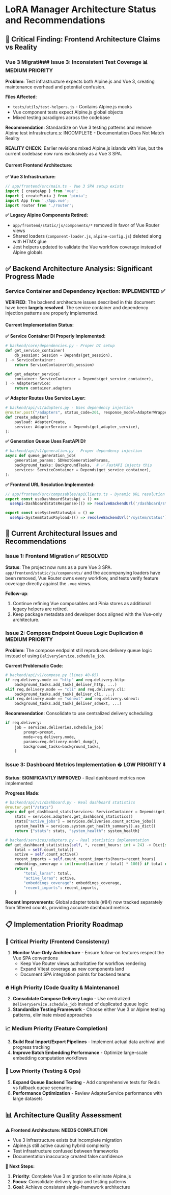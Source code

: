 # LoRA Manager Architecture Status and Recommendations

## 🚨 Critical Finding: Frontend Architecture Claims vs Reality

### Vue 3 Migrati### Issue 3: Inconsistent Test Coverage 📊 **MEDIUM PRIORITY**

**Problem**: Test infrastructure expects both Alpine.js and Vue 3, creating maintenance overhead and potential confusion.

**Files Affected**:
- `tests/utils/test-helpers.js` - Contains Alpine.js mocks
- Vue component tests expect Alpine.js global objects
- Mixed testing paradigms across the codebase

**Recommendation**: Standardize on Vue 3 testing patterns and remove Alpine test infrastructure.s: INCOMPLETE - Documentation Does Not Match Reality

**REALITY CHECK**: Earlier revisions mixed Alpine.js islands with Vue, but the current codebase now runs exclusively as a Vue 3 SPA.

#### **Current Frontend Architecture:**

**✅ Vue 3 Infrastructure:**
```typescript
// app/frontend/src/main.ts - Vue 3 SPA setup exists
import { createApp } from 'vue';
import { createPinia } from 'pinia';
import App from './App.vue';
import router from './router';
```

**✅ Legacy Alpine Components Retired:**
- `app/frontend/static/js/components/*` removed in favor of Vue Router views
- Shared loaders (`component-loader.js`, `alpine-config.js`) deleted along with HTMX glue
- Jest helpers updated to validate the Vue workflow coverage instead of Alpine globals

## ✅ Backend Architecture Analysis: Significant Progress Made

### Service Container and Dependency Injection: IMPLEMENTED ✅

**VERIFIED**: The backend architecture issues described in this document have been **largely resolved**. The service container and dependency injection patterns are properly implemented.

#### **Current Implementation Status:**

**✅ Service Container DI Properly Implemented:**
```python
# backend/core/dependencies.py - Proper DI setup
def get_service_container(
    db_session: Session = Depends(get_session),
) -> ServiceContainer:
    return ServiceContainer(db_session)

def get_adapter_service(
    container: ServiceContainer = Depends(get_service_container),
) -> AdapterService:
    return container.adapters
```

**✅ Adapter Routes Use Service Layer:**
```python
# backend/api/v1/adapters.py - Uses dependency injection
@router.post("/adapters", status_code=201, response_model=AdapterWrapper)
def create_adapter(
    payload: AdapterCreate,
    service: AdapterService = Depends(get_adapter_service),
):
```

**✅ Generation Queue Uses FastAPI DI:**
```python
# backend/api/v1/generation.py - Proper dependency injection
async def queue_generation_job(
    generation_params: SDNextGenerationParams,
    background_tasks: BackgroundTasks,  # ✅ FastAPI injects this
    services: ServiceContainer = Depends(get_service_container),
):
```

**✅ Frontend URL Resolution Implemented:**
```typescript
// app/frontend/src/composables/apiClients.ts - Dynamic URL resolution
export const useDashboardStatsApi = () =>
  useApi<DashboardStatsResponse>(() => resolveBackendUrl('/dashboard/stats'));

export const useSystemStatusApi = () =>
  useApi<SystemStatusPayload>(() => resolveBackendUrl('/system/status'));
```


## 🎯 Current Architectural Issues and Recommendations

### Issue 1: Frontend Migration ✅ **RESOLVED**

**Status**: The project now runs as a pure Vue 3 SPA. `app/frontend/static/js/components/` and the accompanying loaders have been removed, Vue Router owns every workflow, and tests verify feature coverage directly against the `.vue` views.

**Follow-up**:
1. Continue refining Vue composables and Pinia stores as additional legacy helpers are retired.
2. Keep package metadata and developer docs aligned with the Vue-only architecture.

### Issue 2: Compose Endpoint Queue Logic Duplication 🔥 **MEDIUM PRIORITY**

**Problem**: The compose endpoint still reproduces delivery queue logic instead of using `DeliveryService.schedule_job`.

**Current Problematic Code**:
```python
# backend/api/v1/compose.py (lines 40-65)
if req.delivery.mode == "http" and req.delivery.http:
    background_tasks.add_task(_deliver_http, ...)
elif req.delivery.mode == "cli" and req.delivery.cli:
    background_tasks.add_task(_deliver_cli, ...)
elif req.delivery.mode == "sdnext" and req.delivery.sdnext:
    background_tasks.add_task(_deliver_sdnext, ...)
```

**Recommendation**: Consolidate to use centralized delivery scheduling:
```python
if req.delivery:
    job = services.deliveries.schedule_job(
        prompt=prompt,
        mode=req.delivery.mode,
        params=req.delivery.model_dump(),
        background_tasks=background_tasks,
    )
```




### Issue 3: Dashboard Metrics Implementation � **LOW PRIORITY** ⬇️

**Status**: **SIGNIFICANTLY IMPROVED** - Real dashboard metrics now implemented

**Progress Made**:
```python
# backend/api/v1/dashboard.py - Real dashboard statistics
@router.get("/stats")
async def get_dashboard_stats(services: ServiceContainer = Depends(get_service_container)):
    stats = services.adapters.get_dashboard_statistics()
    stats["active_jobs"] = services.deliveries.count_active_jobs()
    system_health = services.system.get_health_summary().as_dict()
    return {"stats": stats, "system_health": system_health}

# backend/services/adapters.py - Real statistics implementation
def get_dashboard_statistics(self, *, recent_hours: int = 24) -> Dict[str, int]:
    total = self.count_total()
    active = self.count_active()
    recent_imports = self.count_recent_imports(hours=recent_hours)
    embeddings_coverage = int(round((active / total) * 100)) if total else 0
    return {
        "total_loras": total,
        "active_loras": active,
        "embeddings_coverage": embeddings_coverage,
        "recent_imports": recent_imports,
    }
```

**Recent Improvements**: Global adapter totals (#84) now tracked separately from filtered counts, providing accurate dashboard metrics.

## 📋 Implementation Priority Roadmap

### 🚨 **Critical Priority (Frontend Consistency)**
1. **Monitor Vue-Only Architecture** - Ensure follow-on features respect the Vue SPA conventions
   - Keep Vue Router views authoritative for workflow rendering
   - Expand Vitest coverage as new components land
   - Document SPA integration points for backend teams

### 🔥 **High Priority (Code Quality & Maintenance)**  
2. **Consolidate Compose Delivery Logic** - Use centralized `DeliveryService.schedule_job` instead of duplicated queue logic
3. **Standardize Testing Framework** - Choose either Vue 3 or Alpine testing patterns, eliminate mixed approaches

### 📈 **Medium Priority (Feature Completion)**
3. **Build Real Import/Export Pipelines** - Implement actual data archival and progress tracking
4. **Improve Batch Embedding Performance** - Optimize large-scale embedding computation workflows

### 🧪 **Low Priority (Testing & Ops)**
5. **Expand Queue Backend Testing** - Add comprehensive tests for Redis vs fallback queue scenarios
6. **Performance Optimization** - Review AdapterService performance with large datasets

## 📊 Architecture Quality Assessment


**⚠️ Frontend Architecture: NEEDS COMPLETION**
- Vue 3 infrastructure exists but incomplete migration
- Alpine.js still active causing hybrid complexity
- Test infrastructure confused between frameworks
- Documentation inaccuracy created false confidence

**🎯 Next Steps:**
1. **Priority**: Complete Vue 3 migration to eliminate Alpine.js
2. **Focus**: Consolidate delivery logic and testing patterns  
3. **Goal**: Achieve consistent single-framework architecture
